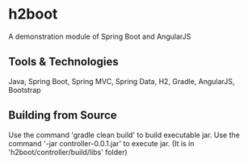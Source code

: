 h2boot
==============
A demonstration module of Spring Boot and AngularJS

Tools & Technologies
--------------
Java, Spring Boot, Spring MVC, Spring Data, H2, Gradle, AngularJS, Bootstrap

Building from Source
-------------
Use the command 'gradle clean build' to build executable jar.
Use the command '-jar controller-0.0.1.jar' to execute jar. (It is in 'h2boot/controller/build/libs' folder)